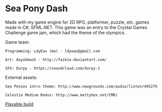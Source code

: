 Sea Pony Dash
=====

Made with my game engine for 2D RPG, platformer, puzzle, etc. games made in C#, SFML.NET.
This game was an entry to the Crystal Games Challenge game jam, which had the theme of the olympics.

Game team:

	Programming: LdyEax (me) - ldyeax@gmail.com
	
	Art: AnyaSmash - http://faikie.deviantart.com/
	
	SFX: Durpy - https://soundcloud.com/durpy-1
	
External assets:

	Sea Ponies intro theme: http://www.newgrounds.com/audio/listen/495279
	
	Celestia Medium Redux: http://www.mattyhex.net/CMR/
	


[Playable build](https://github.com/ldyeax/Sea-Pony-Dash/blob/master/seaponydash.zip?raw=true)